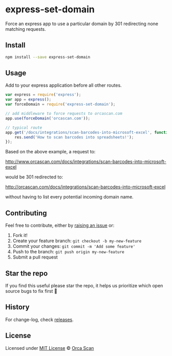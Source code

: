 # express-set-domain

Force an express app to use a particular domain by 301 redirecting none matching requests.

## Install

```bash
npm install --save express-set-domain
```

## Usage

Add to your express application before all other routes.

```js
var express = require('express');
var app = express();
var forceDomain = require('express-set-domain');

// add middleware to force requests to orcascan.com
app.use(forceDomain('orcascan.com'));

// typical route
app.get('/docs/integrations/scan-barcodes-into-microsoft-excel', function(req, res) {
    res.send('How to scan barcodes into spreadsheets!');
});
```

Based on the above example, a request to:

http://www.orcascan.com/docs/integrations/scan-barcodes-into-microsoft-excel

would be 301 redirected to:

http://orcascan.com/docs/integrations/scan-barcodes-into-microsoft-excel

without having to list every potential incoming domain name.

## Contributing

Feel free to contribute, either by [raising an issue](https://github.com/orca-scan/express-set-domain/issues) or:

1. Fork it!
2. Create your feature branch: `git checkout -b my-new-feature`
3. Commit your changes: `git commit -m 'Add some feature'`
4. Push to the branch: `git push origin my-new-feature`
5. Submit a pull request

## Star the repo

If you find this useful please star the repo, it helps us prioritize which open source bugs to fix first :raised_hands:

## History

For change-log, check [releases](https://github.com/orca-scan/express-set-domain/releases).

## License

Licensed under [MIT License](LICENSE) &copy; [Orca Scan](https://orcascan.com)
